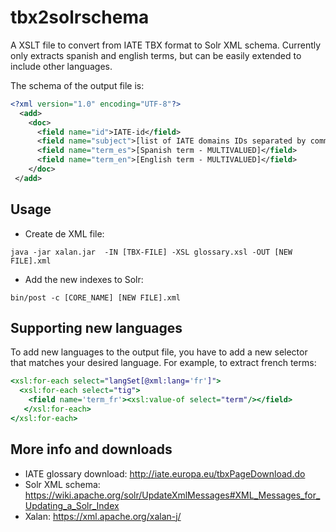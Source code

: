 # tbx2solrschema
A XSLT file to convert from IATE TBX format to Solr XML schema. Currently only extracts spanish and english terms, but can be easily extended to include other languages.

The schema of the output file is:

```xml
<?xml version="1.0" encoding="UTF-8"?>
  <add>
    <doc>
      <field name="id">IATE-id</field>
      <field name="subject">[list of IATE domains IDs separated by commas]</field>
      <field name="term_es">[Spanish term - MULTIVALUED]</field>
      <field name="term_en">[English term - MULTIVALUED]</field>
    </doc>
 </add>
```

## Usage
* Create de XML file:
```
java -jar xalan.jar  -IN [TBX-FILE] -XSL glossary.xsl -OUT [NEW FILE].xml
```
* Add the new indexes to Solr:
```
bin/post -c [CORE_NAME] [NEW FILE].xml
```

## Supporting new languages
To add new languages to the output file, you have to add a new selector that matches your desired language. For example, to extract french terms:

```xslt
<xsl:for-each select="langSet[@xml:lang='fr']">
  <xsl:for-each select="tig">
    <field name='term_fr'><xsl:value-of select="term"/></field>
   </xsl:for-each>
</xsl:for-each>
```

## More info and downloads
* IATE glossary download: http://iate.europa.eu/tbxPageDownload.do
* Solr XML schema: https://wiki.apache.org/solr/UpdateXmlMessages#XML_Messages_for_Updating_a_Solr_Index
* Xalan: https://xml.apache.org/xalan-j/
